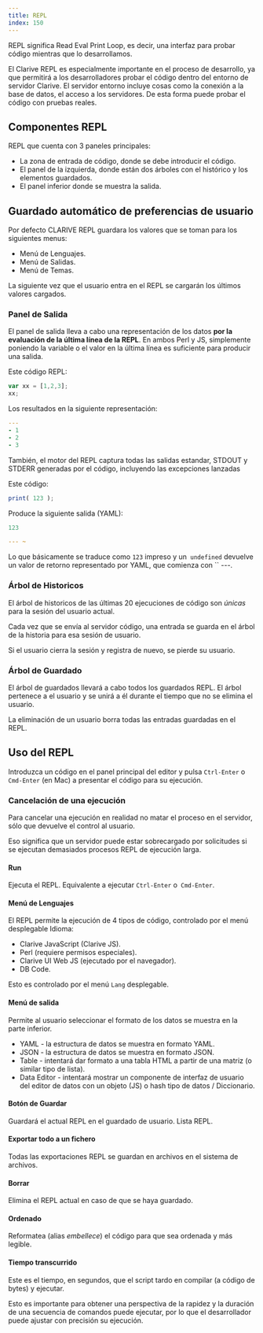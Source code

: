 ```yaml
---
title: REPL
index: 150
---
```


REPL significa Read Eval Print Loop, es decir,
una interfaz para probar código mientras que lo desarrollamos.

El Clarive REPL es especialmente importante en el proceso de desarrollo,
ya que permitirá a los desarrolladores probar el código
dentro del entorno de servidor Clarive. El servidor
entorno incluye cosas como la conexión a la base de datos,
el acceso a los servidores. De esta forma puede probar el código
con pruebas reales.

## Componentes REPL

REPL que cuenta con 3 paneles principales:

- La zona de entrada de código, donde se debe introducir el código.
- El panel de la izquierda, donde están dos árboles con el histórico y los elementos guardados.
- El panel inferior donde se muestra la salida.

## Guardado automático de preferencias de usuario

Por defecto CLARIVE REPL guardara los valores que se toman para los siguientes menus:

- Menú de Lenguajes.
- Menú de Salidas.
- Menú de Temas.

La siguiente vez que el usuario entra en el REPL se cargarán los últimos valores cargados.


### Panel de Salida

El panel de salida lleva a cabo una representación de los datos
**por la evaluación de la última línea de la REPL**. En ambos
Perl y JS, simplemente poniendo la variable o el valor en la última línea
es suficiente para producir una salida.

Este código REPL:

```javascript
var xx = [1,2,3];
xx;
```

Los resultados en la siguiente representación:

```yaml
---
- 1
- 2
- 3
```

También, el motor del REPL captura todas las salidas estandar,
STDOUT y STDERR generadas por el código, incluyendo las excepciones
lanzadas

Este código:

```javascript
print( 123 );
```

Produce la siguiente salida (YAML):

```yaml
123

--- ~
```

Lo que básicamente se traduce como `123` impreso y un` undefined`
devuelve un valor de retorno representado por YAML, que comienza con `` ---.

### Árbol de Historicos

El árbol de historicos de las últimas 20 ejecuciones de código son *únicas*
para la sesión del usuario actual.

Cada vez que se envía al servidor código, una entrada se guarda en el
árbol de la historia para esa sesión de usuario.

Si el usuario cierra la sesión y registra de nuevo, se pierde su usuario.

### Árbol de Guardado

El árbol de guardados llevará a cabo todos los guardados REPL. El árbol pertenece a
el usuario y se unirá a él durante el tiempo que no se elimina el usuario.

La eliminación de un usuario borra todas las entradas guardadas en el REPL.

## Uso del REPL

Introduzca un código en el panel principal del editor y pulsa `Ctrl-Enter` o `Cmd-Enter` (en Mac)
a presentar el código para su ejecución.

### Cancelación de una ejecución

Para cancelar una ejecución en realidad no matar el proceso
en el servidor, sólo que devuelve el control al usuario.

Eso significa que un servidor puede estar sobrecargado por solicitudes
si se ejecutan demasiados procesos REPL de ejecución larga.

#### Run

Ejecuta el REPL. Equivalente a ejecutar `Ctrl-Enter` o` Cmd-Enter`.

#### Menú de Lenguajes

El REPL permite la ejecución de 4 tipos de código, controlado
por el menú desplegable Idioma:

- Clarive JavaScript (Clarive JS).
- Perl (requiere permisos especiales).
- Clarive UI Web JS (ejecutado por el navegador).
- DB Code.

Esto es controlado por el menú `Lang` desplegable.

#### Menú de salida

Permite al usuario seleccionar el formato de los datos
se muestra en la parte inferior.

- YAML - la estructura de datos se muestra en formato YAML.
- JSON - la estructura de datos se muestra en formato JSON.
- Table - intentará dar formato a una tabla HTML a partir de una matriz (o similar tipo de lista).
- Data Editor - intentará mostrar un componente de interfaz de usuario del editor de datos con un objeto (JS) o hash tipo de datos / Diccionario.

#### Botón de Guardar

Guardará el actual REPL en el guardado de usuario.
Lista REPL.

#### Exportar todo a un fichero

Todas las exportaciones REPL se guardan en archivos en el sistema de archivos.

#### Borrar

Elimina el REPL actual en caso de que se haya guardado.

#### Ordenado

Reformatea (alias *embellece*) el código para que sea ordenada
y más legible.

#### Tiempo transcurrido

Este es el tiempo, en segundos, que el script tardo en compilar (a código de bytes) y ejecutar.

Esto es importante para obtener una perspectiva de la rapidez y la duración de una secuencia de comandos puede ejecutar, por lo que el desarrollador puede ajustar con precisión su ejecución.

